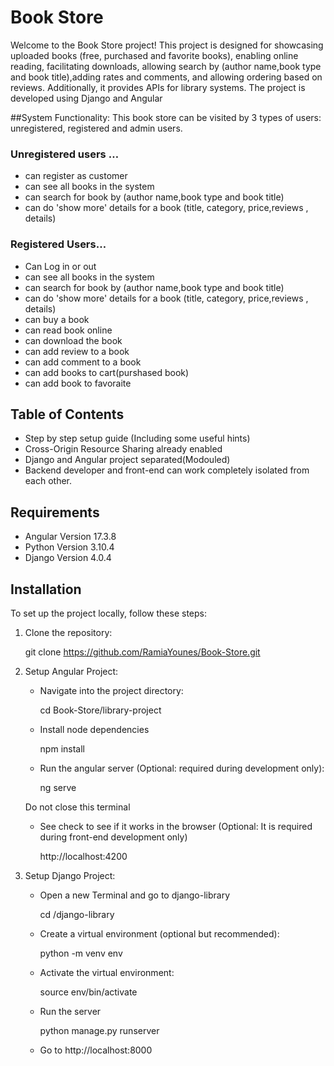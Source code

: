# Book Store

Welcome to the Book Store project! This project is designed for showcasing uploaded books (free, purchased and favorite books), enabling online reading, facilitating downloads, allowing search by (author name,book type and book title),adding rates and comments,  and allowing ordering based on reviews. Additionally, it provides APIs for library systems. The project is developed using Django and Angular

##System Functionality:
This book store can be visited by 3 types of users: unregistered, registered and admin users.

### Unregistered users …
- can register as customer
- can see all books in the system
- can search for book by (author name,book type and book title)
- can do 'show more' details for a book (title, category, price,reviews , details)
### Registered Users…
- Can Log in or out
- can see all books in the system
- can search for book by (author name,book type and book title)
- can do 'show more' details for a book (title, category, price,reviews , details)
- can buy a book
- can read book online
- can download the book
- can add review to a book
- can add comment to a book
- can add books to cart(purshased book) 
- can add book to favoraite

## Table of Contents
- Step by step setup guide (Including some useful hints)
- Cross-Origin Resource Sharing already enabled
- Django and Angular project separated(Modouled)
- Backend developer and front-end can work completely isolated from each other.

## Requirements

- Angular Version 17.3.8
- Python Version 3.10.4
- Django Version 4.0.4


## Installation

To set up the project locally, follow these steps:

1. Clone the repository:

     git clone https://github.com/RamiaYounes/Book-Store.git
   
3. Setup Angular Project:
   - Navigate into the project directory:

       cd Book-Store/library-project
     
   - Install node dependencies

       npm install
     
   - Run the angular server (Optional: required during development only):

       ng serve
     
    Do not close this terminal

   - See check to see if it works in the browser (Optional: It is required during front-end development only)

        http://localhost:4200

4. Setup Django Project:
   - Open a new Terminal and go to django-library

       cd /django-library

   - Create a virtual environment (optional but recommended):

       python -m venv env
 
   - Activate the virtual environment:

       source env/bin/activate

   - Run the server

       python manage.py runserver
     
   - Go to http://localhost:8000



